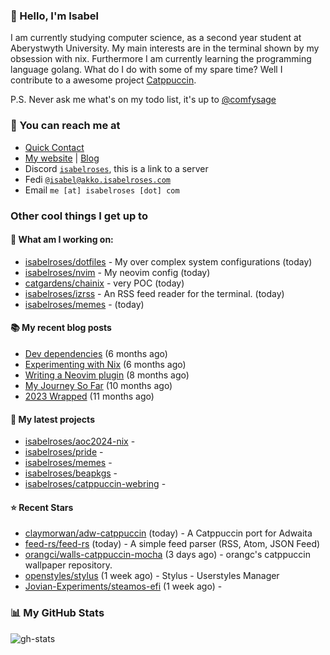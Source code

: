 ### 👋 Hello, I'm Isabel

I am currently studying computer science, as a second year student at Aberystwyth University. My main interests are in the terminal shown by my obsession with nix. Furthermore I am currently learning the programming language golang.
What do I do with some of my spare time? Well I contribute to a awesome project [Catppuccin](https://github.com/catppuccin/catppuccin).

P.S. Never ask me what's on my todo list, it's up to [@comfysage](https://github.com/comfysage)

### 📧 You can reach me at

* [Quick Contact](https://isabel.contact)
* [My website](https://isabelroses.com) | [Blog](https://isabelroses.com/blog)
* Discord [`isabelroses`](https://discord.gg/8RVhHeJH3x), this is a link to a server
* Fedi [`@isabel@akko.isabelroses.com`](https://akko.isabelroses.com/isabel)
* Email `me [at] isabelroses [dot] com`

### Other cool things I get up to

#### 👷 What am I working on:


- [isabelroses/dotfiles](https://github.com/isabelroses/dotfiles) - My over complex system configurations  (today)
- [isabelroses/nvim](https://github.com/isabelroses/nvim) - My neovim config (today)
- [catgardens/chainix](https://github.com/catgardens/chainix) - very POC (today)
- [isabelroses/izrss](https://github.com/isabelroses/izrss) - An RSS feed reader for the terminal. (today)
- [isabelroses/memes](https://github.com/isabelroses/memes) -  (today)

#### 📚 My recent blog posts

- [Dev dependencies](https://isabelroses.com/blog/nix-shells-8) (6 months ago)
- [Experimenting with Nix](https://isabelroses.com/blog/experimenting-with-nix-7) (6 months ago)
- [Writing a Neovim plugin](https://isabelroses.com/blog/writing-a-neovim-plugin-6) (8 months ago)
- [My Journey So Far](https://isabelroses.com/blog/my-journey-so-far-5) (10 months ago)
- [2023 Wrapped](https://isabelroses.com/blog/2023-wrapped-4) (11 months ago)

#### 🌱 My latest projects

- [isabelroses/aoc2024-nix](https://github.com/isabelroses/aoc2024-nix) - 
- [isabelroses/pride](https://github.com/isabelroses/pride) - 
- [isabelroses/memes](https://github.com/isabelroses/memes) - 
- [isabelroses/beapkgs](https://github.com/isabelroses/beapkgs) - 
- [isabelroses/catppuccin-webring](https://github.com/isabelroses/catppuccin-webring) - 

#### ⭐ Recent Stars

- [claymorwan/adw-catppuccin](https://github.com/claymorwan/adw-catppuccin) (today) - A Catppuccin port for Adwaita
- [feed-rs/feed-rs](https://github.com/feed-rs/feed-rs) (today) - A simple feed parser (RSS, Atom, JSON Feed)
- [orangci/walls-catppuccin-mocha](https://github.com/orangci/walls-catppuccin-mocha) (3 days ago) - orangc&#39;s catppuccin wallpaper repository.
- [openstyles/stylus](https://github.com/openstyles/stylus) (1 week ago) - Stylus - Userstyles Manager
- [Jovian-Experiments/steamos-efi](https://github.com/Jovian-Experiments/steamos-efi) (1 week ago) - 


### 📊 My GitHub Stats

![gh-stats](https://github-readme-stats-one-bice.vercel.app/api?username=isabelroses&include_all_commits=true&show_icons=true&bg_color=1e1e2e&text_color=cdd6f4&icon_color=cba6f7&title_color=94e2d5&border_color=313244&role=OWNER,ORGANIZATION_MEMBER)


